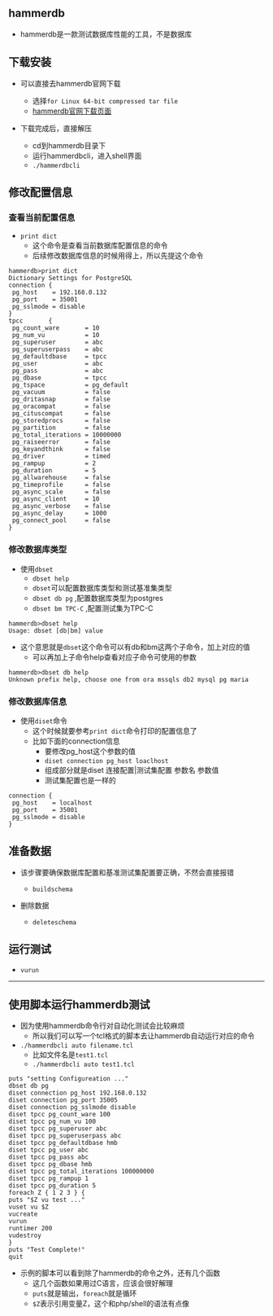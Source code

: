 ## hammerdb
* hammerdb是一款测试数据库性能的工具，不是数据库

## 下载安装
* 可以直接去hammerdb官网下载
  * 选择`for Linux 64-bit compressed tar file`
  * [hammerdb官网下载页面](https://www.hammerdb.com/download.html)

* 下载完成后，直接解压
  * cd到hammerdb目录下
  * 运行hammerdbcli，进入shell界面
  * `./hammerdbcli`

## 修改配置信息

### 查看当前配置信息
* `print dict`
  * 这个命令是查看当前数据库配置信息的命令
  * 后续修改数据库信息的时候用得上，所以先提这个命令
```
hammerdb>print dict
Dictionary Settings for PostgreSQL
connection {
 pg_host    = 192.168.0.132
 pg_port    = 35001
 pg_sslmode = disable
}
tpcc       {
 pg_count_ware       = 10
 pg_num_vu           = 10
 pg_superuser        = abc
 pg_superuserpass    = abc
 pg_defaultdbase     = tpcc
 pg_user             = abc
 pg_pass             = abc
 pg_dbase            = tpcc
 pg_tspace           = pg_default
 pg_vacuum           = false
 pg_dritasnap        = false
 pg_oracompat        = false
 pg_cituscompat      = false
 pg_storedprocs      = false
 pg_partition        = false
 pg_total_iterations = 10000000
 pg_raiseerror       = false
 pg_keyandthink      = false
 pg_driver           = timed
 pg_rampup           = 2
 pg_duration         = 5
 pg_allwarehouse     = false
 pg_timeprofile      = false
 pg_async_scale      = false
 pg_async_client     = 10
 pg_async_verbose    = false
 pg_async_delay      = 1000
 pg_connect_pool     = false
}
```

### 修改数据库类型
* 使用`dbset`
  * `dbset help`
  * `dbset`可以配置数据库类型和测试基准集类型
  * `dbset db pg` ,配置数据库类型为postgres
  * `dbset bm TPC-C` ,配置测试集为TPC-C
```
hammerdb>dbset help
Usage: dbset [db|bm] value
```
* 这个意思就是`dbset`这个命令可以有db和bm这两个子命令，加上对应的值
  * 可以再加上子命令help查看对应子命令可使用的参数
```
hammerdb>dbset db help
Unknown prefix help, choose one from ora mssqls db2 mysql pg maria
```

### 修改数据库信息
* 使用`diset`命令
  * 这个时候就要参考`print dict`命令打印的配置信息了
  * 比如下面的connection信息
    * 要修改pg_host这个参数的值
    * `diset connection pg_host loaclhost`
    * 组成部分就是diset 连接配置|测试集配置 参数名 参数值
    * 测试集配置也是一样的

```
connection {
 pg_host    = localhost
 pg_port    = 35001
 pg_sslmode = disable
}
```

## 准备数据
* 该步骤要确保数据库配置和基准测试集配置要正确，不然会直接报错
  * `buildschema`

* 删除数据
  * `deleteschema`

## 运行测试
* `vurun`

-----

## 使用脚本运行hammerdb测试
* 因为使用hammerdb命令行对自动化测试会比较麻烦
  * 所以我们可以写一个tcl格式的脚本去让hammerdb自动运行对应的命令
* `./hammerdbcli auto filename.tcl`
  * 比如文件名是`test1.tcl`
  * `./hammerdbcli auto test1.tcl`
```
puts "setting Configureation ..."
dbset db pg
diset connection pg_host 192.168.0.132
diset connection pg_port 35005
diset connection pg_sslmode disable
diset tpcc pg_count_ware 100
diset tpcc pg_num_vu 100
diset tpcc pg_superuser abc
diset tpcc pg_superuserpass abc
diset tpcc pg_defaultdbase hmb
diset tpcc pg_user abc
diset tpcc pg_pass abc
diset tpcc pg_dbase hmb
diset tpcc pg_total_iterations 100000000
diset tpcc pg_rampup 1
diset tpcc pg_duration 5
foreach Z { 1 2 3 } {
puts "$Z vu test ..."
vuset vu $Z
vucreate
vurun
runtimer 200
vudestroy
}
puts "Test Complete!"
quit
```

* 示例的脚本可以看到除了hammerdb的命令之外，还有几个函数
  * 这几个函数如果用过C语言，应该会很好解理
  * `puts`就是输出，`foreach`就是循环
  * `$Z`表示引用变量Z，这个和php/shell的语法有点像
